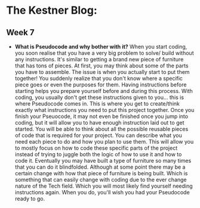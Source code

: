 # The Kestner Blog:

## Week 7

* **What is Pseudocode and why bother with it?**
When you start coding, you soon realise that you have a very big problem to solve/ build without any instructions. It's similar to getting a brand new piece of furniture that has tons of pieces. At first, you may think about some of the parts you have to assemble. The issue is when you actually start to put them together! You suddenly realize that you don't know where a specific piece goes or even the purposes for them. Having instructions before starting helps you prepare yourself before and during this process. With coding, you usually don't get these instructions given to you... this is where Pseudocode comes in. This is where you get to create/think exactly what instructions you need to put this project together. Once you finish your Pseuocode, it may not even be finished once you jump into coding, but it will allow you to have enough instruction laid out to get started. You will be able to think about all the possible reusable pieces of code that is required for your project. You can describe what you need each piece to do and how you plan to use them. This will allow you to mostly focus on how to code these specific parts of the project instead of trying to juggle both the logic of how to use it and how to code it. Eventually you may have built a type of furniture so many times that you can do it blindfolded. Although at some point there may be a certain change with how that piece of furniture is being built. Which is something that can easily change with coding due to the ever change nature of the Tech field. Which you will most likely find yourself needing instructions again. When you do, you'll wish you had your Pseudocode ready to go.